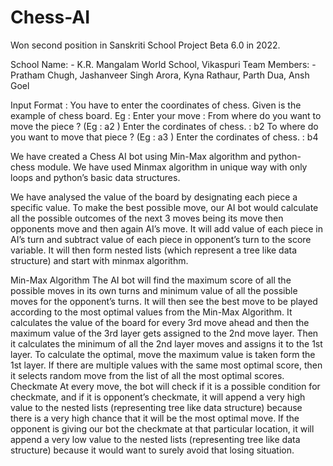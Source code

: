 # Chess-AI
Won second position in Sanskriti School Project Beta 6.0 in 2022. 

School Name: - K.R. Mangalam World School, Vikaspuri
Team Members: - Pratham Chugh, Jashanveer Singh Arora, Kyna Rathaur, Parth Dua, Ansh Goel

Input Format : You have to enter the coordinates of chess. Given is the example of chess board. 
Eg : 
Enter your move :
From where do you want to move the piece ? (Eg : a2 ) Enter the cordinates of chess. : b2
To where do you want to move that piece ? (Eg : a3 ) Enter the cordinates of chess.  : b4


We have created a Chess AI bot using Min-Max algorithm and python-chess module. We have used Minmax algorithm in unique way with only loops and python’s basic data structures. 

We have analysed the value of the board by designating each piece a specific value.
To make the best possible move, our AI bot would calculate all the possible outcomes of the next 3 moves being its move then opponents move and then again AI’s move. It will add value of each piece in AI’s turn and subtract value of each piece in opponent’s turn to the score variable. It will then form nested lists (which represent a tree like data structure) and start with minmax algorithm. 

Min-Max Algorithm
The AI bot will find the maximum score of all the possible moves in its own turns and minimum value of all the possible moves for the opponent’s turns.  It will then see the best move to be played according to the most optimal values from the Min-Max Algorithm.
It calculates the value of the board for every 3rd move ahead and then the maximum value of the 3rd layer gets assigned to the 2nd move layer. Then it calculates the minimum of all the 2nd layer moves and assigns it to the 1st layer. To calculate the optimal, move the maximum value is taken form the 1st layer.
If there are multiple values with the same most optimal score, then it selects random move from the list of all the most optimal scores. 
Checkmate
At every move, the bot will check if it is a possible condition for checkmate, and if it is opponent’s checkmate, it will append a very high value to the nested lists (representing tree like data structure) because there is a very high chance that it will be the most optimal move. If the opponent is giving our bot the checkmate at that particular location, it will append a very low value to the nested lists (representing tree like data structure) because it would want to surely avoid that losing situation. 


